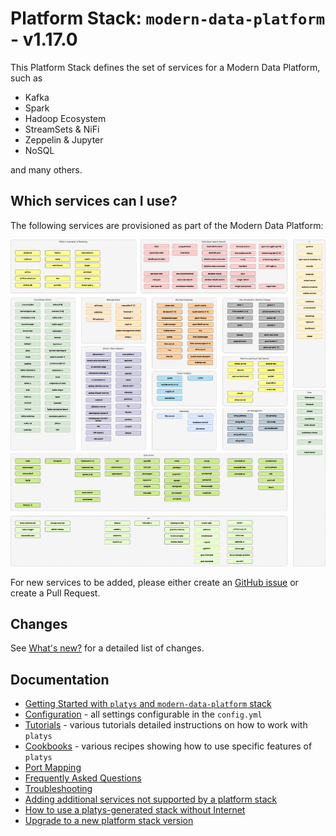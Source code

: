 # Platform Stack: `modern-data-platform` - v1.17.0

This Platform Stack defines the set of services for a Modern Data Platform, such as

* Kafka
* Spark
* Hadoop Ecosystem
* StreamSets & NiFi
* Zeppelin & Jupyter
* NoSQL

and many others. 

## Which services can I use? 

The following services are provisioned as part of the Modern Data Platform: 

![Alt Image Text](./documentation/images/modern-data-platform-overview.png "Modern Data Platform Overview")

For new services to be added, please either create an [GitHub issue](https://github.com/TrivadisPF/modern-data-analytics-stack/issues/new) or create a Pull Request.

## Changes 
See [What's new?](./documentation/changes) for a detailed list of changes.

## Documentation

* [Getting Started with `platys` and `modern-data-platform` stack](./documentation/getting-started)
* [Configuration](./documentation/configuration) - all settings configurable in the `config.yml`
* [Tutorials](./tutorials/README) - various tutorials detailed instructions on how to work with `platys`
* [Cookbooks](./cookbooks/README) - various recipes showing how to use specific features of `platys`
* [Port Mapping](./documentation/port-mapping)
* [Frequently Asked Questions](./documentation/faq)
* [Troubleshooting](./documentation/troubleshooting)
* [Adding additional services not supported by a platform stack](https://github.com/TrivadisPF/platys/blob/master/documentation/docker-compose-override)
* [How to use a platys-generated stack without Internet](https://github.com/TrivadisPF/platys/blob/master/documentation/docker-compose-without-internet)
* [Upgrade to a new platform stack version](https://github.com/TrivadisPF/platys/blob/master/documentation/upgrade-platform-stack)